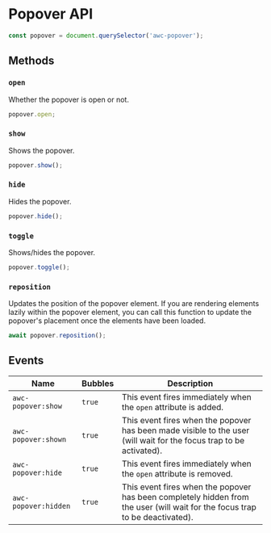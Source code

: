 # Popover API

```js
const popover = document.querySelector('awc-popover');
```

## Methods

### `open`

Whether the popover is open or not.

```js
popover.open;
```

### `show`

Shows the popover.

```js
popover.show();
```

### `hide`

Hides the popover.

```js
popover.hide();
```

### `toggle`

Shows/hides the popover.

```js
popover.toggle();
```

### `reposition`

Updates the position of the popover element. If you are rendering elements lazily within the popover element, you can
call this function to update the popover's placement once the elements have been loaded.

```js
await popover.reposition();
```

## Events

| Name                 | Bubbles   | Description                                                                                                                  |
| ------               | --------- | ------------                                                                                                                 |
| `awc-popover:show`   | `true`    | This event fires immediately when the `open` attribute is added.                                                             |
| `awc-popover:shown`  | `true`    | This event fires when the popover has been made visible to the user (will wait for the focus trap to be activated).          |
| `awc-popover:hide`   | `true`    | This event fires immediately when the `open` attribute is removed.                                                           |
| `awc-popover:hidden` | `true`    | This event fires when the popover has been completely hidden from the user (will wait for the focus trap to be deactivated). |

